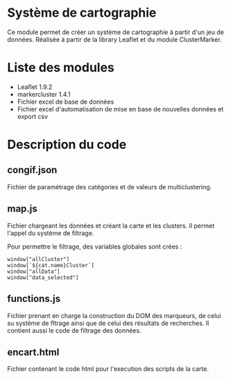 # Système de cartographie

Ce module permet de créer un système de cartographie à partir d'un jeu de données. Réalisée à partir de la library Leaflet et du module ClusterMarker.

# Liste des modules

- Leaflet 1.9.2
- markercluster 1.4.1
- Fichier excel de base de données
- Fichier excel d'automatisation de mise en base de nouvelles données et export csv

# Description du code

## congif.json

Fichier de paramétrage des catégories et de valeurs de multiclustering.

## map.js

Fichier chargeant les données et créant la carte et les clusters. Il permet l'appel du système de filtrage. 

Pour permettre le filtrage, des variables globales sont crées :

```
window["allCluster"]
window[`${cat.name}Cluster`]
window["allData"]
window["data_selected"]

```
## functions.js

Fichier prenant en charge la construction du DOM des marqueurs, de celui su système de fltrage ainsi que de celui des résultats de recherches. Il contient aussi le code de filtrage des données. 

## encart.html

Fichier contenant le code html pour l'execution des scripts de la carte.
